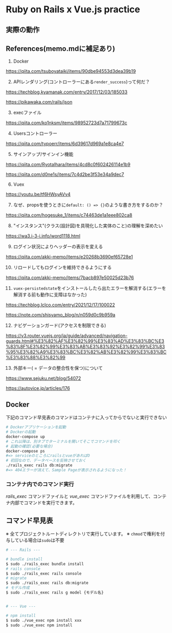 # Ruby on Rails x Vue.js practice
## 実際の動作

## References(memo.mdに補足あり)
1. Docker

https://qiita.com/tsuboyataiki/items/90dbe94553d3dea39b19

2. APIレンダリング(コントローラーにある`render_success`)って何だ？

https://techblog.kyamanak.com/entry/2017/12/03/185033

https://pikawaka.com/rails/json

3. execファイル

https://qiita.com/ko1nksm/items/98952723d7a71799673c

4. Usersコントローラー

https://qiita.com/typoerr/items/6d39617d969a1e8ca4e7

5. サインアップ/サインイン機能

https://qiita.com/RyotaIhara/items/4cd8c0f602426114e1b9

https://qiita.com/d0ne1s/items/7c4d2be3f53e34a9dec7

6. Vuex

https://youtu.be/tf6HWsyAVv4

7. なぜ、propsを使うときに`default: () => {}`のような書き方をするのか？

https://qiita.com/hogesuke_1/items/c74463de1a1eee802ca8

8. "インスタンス"(クラス(設計図)を具現化した実体のこと)の理解を深めたい

https://wa3.i-3-i.info/word1118.html

9. ログイン状況によりヘッダーの表示を変える

https://qiita.com/akki-memo/items/e20268b3690ef65728e1

10. リロードしてもログインを維持できるようにする

https://qiita.com/akki-memo/items/7bacb897e50025d23b76

11. `vuex-persistedstate`をインストールしたら出たエラーを解消する(エラーを解消する前も動作に支障はなかった)

https://techblog.lclco.com/entry/2021/12/17/100022

https://note.com/shisyamo_blog/n/n059d0c9b959a

12. ナビゲーションガード(アクセスを制限できる)

https://v3.router.vuejs.org/ja/guide/advanced/navigation-guards.html#%E3%82%AF%E3%82%99%E3%83%AD%E3%83%BC%E3%83%8F%E3%82%99%E3%83%AB%E3%83%92%E3%82%99%E3%83%95%E3%82%A9%E3%83%BC%E3%82%AB%E3%82%99%E3%83%BC%E3%83%88%E3%82%99

13. 外部キー( = データの整合性を保つ)について

https://www.sejuku.net/blog/54072

https://autovice.jp/articles/176

## Docker
下記のコマンド早見表のコマンドはコンテナに入ってからでないと実行できない
```bash
# Dockerアプリケーションを起動
# Dockerの起動
docker-compose up
# これ以降は、別タブでターミナルを開いてそこでコマンドを叩く
# 起動の確認(必要な場合)
docker-compose ps
#=> serviceのところにrailsとvueがあればO
# 初回なので、データベースを反映させておく
./rails_exec rails db:migrate
#=> 404エラーが消えて、Sample Pageが表示されるようになった！
```

### コンテナ内でのコマンド実行
*rails_exec* コマンドファイルと *vue_exec* コマンドファイルを利用して、コンテナ内部でコマンドを実行できます。

## コマンド早見表
※ 全てプロジェクトルートディレクトリで実行しています。
※ `chmod`で権利を付与している場合は`sudo`は不要
```bash
# --- Rails ---

# bundle install
$ sudo ./rails_exec bundle install
# rails console
$ sudo ./rails_exec rails console
# migrate
$ sudo ./rails_exec rails db:migrate
# モデル作成
$ sudo ./rails_exec rails g model {モデル名}


# --- Vue ---

# npm install
$ sudo ./vue_exec npm install xxx
$ sudo ./vue_exec npm install
```
